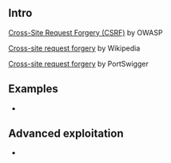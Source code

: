 ## Intro
[Cross-Site Request Forgery (CSRF)](https://www.owasp.org/index.php/Cross-Site_Request_Forgery_(CSRF)) by OWASP  

[Cross-site request forgery](https://en.wikipedia.org/wiki/Cross-site_request_forgery) by Wikipedia  

[Cross-site request forgery](https://portswigger.net/knowledgebase/Issues/details/00200700_crosssiterequestforgery) by PortSwigger  

## Examples
-

## Advanced exploitation
-
